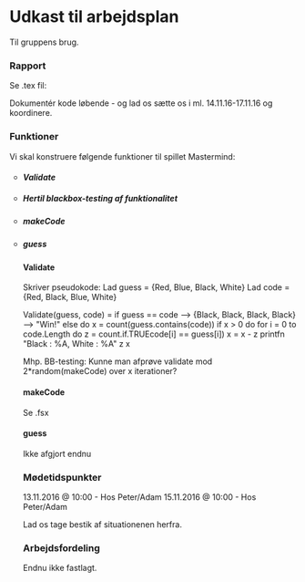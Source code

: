 <h1> Udkast til arbejdsplan </h1>
Til gruppens brug.

<h3> Rapport </h3>

Se .tex fil:

Dokumentér kode løbende - og lad os sætte os i ml. 14.11.16-17.11.16 og koordinere. 


<h3> Funktioner </h3>

Vi skal konstruere følgende funktioner til spillet Mastermind:

<ul style="list-style-type:circle">
	<li><h5> Validate
		<li><h5> Hertil blackbox-testing af funktionalitet </h5></li></h5></li>
	<li><h5> makeCode </h5></li>
	<li><h5> guess </h5></li>

<h4> Validate </h4>
Skriver pseudokode:
Lad guess = {Red, Blue, Black, White}
Lad code = {Red, Black, Blue, White}

Validate(guess, code) =
	if guess == code --> {Black, Black, Black, Black} --> "Win!"
	else do
		x = count(guess.contains(code))
		if x > 0 do
			for i = 0 to code.Length do
				z = count.if.TRUEcode[i] == guess[i])
		x = x - z
	printfn "Black : %A, White : %A" z x


Mhp. BB-testing: Kunne man afprøve validate mod 2*random(makeCode) over x iterationer?


<h4> makeCode </h4>

Se .fsx

<h4> guess </h4>

Ikke afgjort endnu

<h3> Mødetidspunkter </h3>

13.11.2016 @ 10:00  -  Hos Peter/Adam
15.11.2016 @ 10:00  -  Hos Peter/Adam

Lad os tage bestik af situationenen herfra. 

<h3> Arbejdsfordeling </h3>

Endnu ikke fastlagt. 